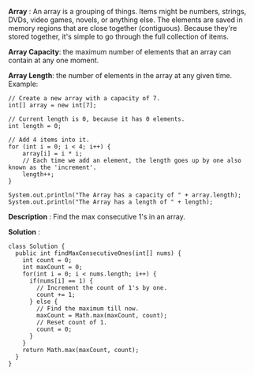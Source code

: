 **Array** : An array is a grouping of things. Items might be numbers, strings, DVDs, video games, novels, or anything else. The elements are saved in memory regions that are close together (contiguous). Because they're stored together, it's simple to go through the full collection of items.

**Array Capacity**: the maximum number of elements that an array can contain at any one moment.

**Array Length**: the number of elements in the array at any given time. Example:

```
// Create a new array with a capacity of 7.
int[] array = new int[7];

// Current length is 0, because it has 0 elements.
int length = 0;

// Add 4 items into it.
for (int i = 0; i < 4; i++) {
    array[i] = i * i;
    // Each time we add an element, the length goes up by one also known as the 'increment'.
    length++;
}

System.out.println("The Array has a capacity of " + array.length);
System.out.println("The Array has a length of " + length);
```

**Description** : Find the max consecutive 1's in an array.

**Solution** :
```
class Solution {
  public int findMaxConsecutiveOnes(int[] nums) {
    int count = 0;
    int maxCount = 0;
    for(int i = 0; i < nums.length; i++) {
      if(nums[i] == 1) {
        // Increment the count of 1's by one.
        count += 1;
      } else {
        // Find the maximum till now.
        maxCount = Math.max(maxCount, count);
        // Reset count of 1.
        count = 0;
      }
    }
    return Math.max(maxCount, count);
  }
}
```